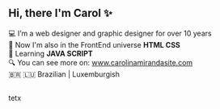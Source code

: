 ## Hi, there I'm Carol ✨
💻 I’m a web designer and graphic designer for over 10 years
<br>🔗 Now I'm also in the FrontEnd universe <strong>HTML CSS</strong></br>
🌱 Learning <strong>JAVA SCRIPT</strong>
<br>🔍 You can see more on: www.carolinamirandasite.com</br>
🇧🇷 🇱🇺 Brazilian | Luxemburgish
##
tetx

<!--
**caroliinamiranda/caroliinamiranda** is a ✨ _special_ ✨ repository because its `README.md` (this file) appears on your GitHub profile.



